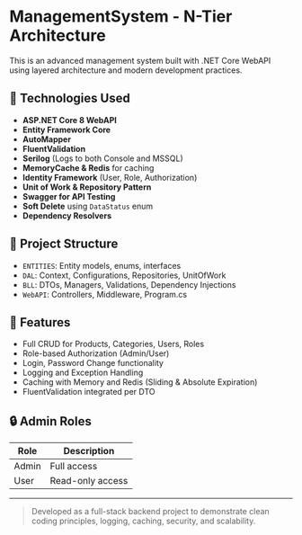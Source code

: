 # ManagementSystem - N-Tier Architecture

This is an advanced management system built with .NET Core WebAPI using layered architecture and modern development practices.

## 🔧 Technologies Used
- **ASP.NET Core 8 WebAPI**
- **Entity Framework Core**
- **AutoMapper**
- **FluentValidation**
- **Serilog** (Logs to both Console and MSSQL)
- **MemoryCache & Redis** for caching
- **Identity Framework** (User, Role, Authorization)
- **Unit of Work & Repository Pattern**
- **Swagger for API Testing**
- **Soft Delete** using `DataStatus` enum
- **Dependency Resolvers**

## 📁 Project Structure
- `ENTITIES`: Entity models, enums, interfaces
- `DAL`: Context, Configurations, Repositories, UnitOfWork
- `BLL`: DTOs, Managers, Validations, Dependency Injections
- `WebAPI`: Controllers, Middleware, Program.cs

## 🧪 Features
- Full CRUD for Products, Categories, Users, Roles
- Role-based Authorization (Admin/User)
- Login, Password Change functionality
- Logging and Exception Handling
- Caching with Memory and Redis (Sliding & Absolute Expiration)
- FluentValidation integrated per DTO

## 🔒 Admin Roles
| Role | Description |
|------|-------------|
| Admin | Full access |
| User | Read-only access |

---

> Developed as a full-stack backend project to demonstrate clean coding principles, logging, caching, security, and scalability.
